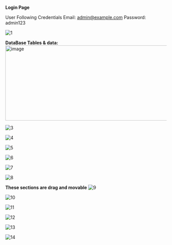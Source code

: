 **Login Page**

User Following Credentials
Email: admin@example.com
Password: admin123

![1](https://github.com/user-attachments/assets/021a91f4-c372-494d-93db-02e55c45275c)

**DataBase Tables & data:**
<img width="1917" height="234" alt="image" src="https://github.com/user-attachments/assets/f8d04507-3c2f-4f2e-8fbc-4e199a9822e3" />

![3](https://github.com/user-attachments/assets/87a5f46c-62cf-4a69-9ef3-1738eabdcdef)

![4](https://github.com/user-attachments/assets/0a2782b3-370a-46ec-b35b-6776635c9c87)

![5](https://github.com/user-attachments/assets/0432b547-1ef5-4aa1-a27f-244a4bdf65ca)

![6](https://github.com/user-attachments/assets/68f4b54f-ff7e-4499-b1d6-03acb33f2616)

![7](https://github.com/user-attachments/assets/7b02d719-4069-49d8-a6eb-473b7aa752f7)

![8](https://github.com/user-attachments/assets/bd1b9864-b76f-4fde-afef-ffb93f114f2b)

**These sections are drag and movable**
![9](https://github.com/user-attachments/assets/ef6176ad-8deb-4942-b3ee-0544d91bec03)

![10](https://github.com/user-attachments/assets/a47da17f-55a7-45f9-ac4c-3b3b93b8647b)

![11](https://github.com/user-attachments/assets/73dcb75e-a61c-4d54-90fc-04894392adc7)

![12](https://github.com/user-attachments/assets/4608b4db-0459-4a36-9b8e-a2172575b1ae)

![13](https://github.com/user-attachments/assets/88ea6699-78df-43c1-9a94-5e45cfb56f95)

![14](https://github.com/user-attachments/assets/4ef3f6ce-1867-48de-869f-ec78f2b4597b)

